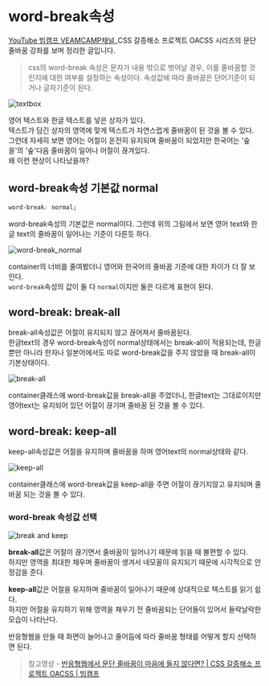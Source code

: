 
# word-break속성

[YouTube 빔캠프 VEAMCAMP채널](https://www.youtube.com/c/veamcamp/featured)_CSS 갈증해소 프로젝트 OACSS 시리즈의 문단 줄바꿈 강좌를 보며 정리한 글입니다.

> css의 word-break 속성은 문자가 내용 밖으로 벗어날 경우, 이를 줄바꿈할 것인지에 대한 여부를 설정하는 속성이다. 속성값에 따라 줄바꿈은 단어기준이 되거나 글자기준이 된다.

![textbox](https://images.velog.io/images/ursr0706/post/44fd4cdb-7e7e-4b5c-9f0d-565bcd939c30/%E1%84%89%E1%85%B3%E1%84%8F%E1%85%B3%E1%84%85%E1%85%B5%E1%86%AB%E1%84%89%E1%85%A3%E1%86%BA%202020-07-30%20%E1%84%8B%E1%85%A9%E1%84%8C%E1%85%A5%E1%86%AB%2010.24.17.png)

영어 텍스트와 한글 텍스트를 넣은 상자가 있다.  
텍스트가 담긴 상자의 영역에 맞게 텍스트가 자연스럽게 줄바꿈이 된 것을 볼 수 있다.
그런데 자세히 보면 영어는 어절이 온전히 유지되며 줄바꿈이 되었지만 한국어는 '숲을'의 '숲'다음 줄바꿈이 일어나 어절이 끊겨있다.  
왜 이런 현상이 나타났을까?  

## word-break속성 기본값 normal

```css
word-break: normal;
```

word-break속성의 기본값은 normal이다.
그런데 위의 그림에서 보면 영어 text와 한글 text의 줄바꿈이 일어나는 기준이 다른듯 하다.  

![word-break_normal](https://images.velog.io/images/ursr0706/post/c0024a2a-979a-428f-bf47-61159ea6bbac/%E1%84%89%E1%85%B3%E1%84%8F%E1%85%B3%E1%84%85%E1%85%B5%E1%86%AB%E1%84%89%E1%85%A3%E1%86%BA%202020-07-30%20%E1%84%8B%E1%85%A9%E1%84%8C%E1%85%A5%E1%86%AB%2010.26.26.png)

container의 너비를 줄여봤더니 영어와 한국어의 줄바꿈 기준에 대한 차이가 더 잘 보인다.  
`word-break`속성의 값이 둘 다 `normal`이지만 둘은 다르게 표현이 된다.  

## word-break: break-all

break-all속성값은 어절이 유지되지 않고 끊어져서 줄바꿈된다.  
한글text의 경우 word-break속성이 normal상태에서는 break-all이 적용되는데,
한글뿐만 아니라 한자나 일본어에서도 따로 word-break값을 주지 않았을 때 break-all이 기본상태이다.  

![break-all](https://images.velog.io/images/ursr0706/post/52fd7c33-b922-410c-b59e-4b80fe277153/%E1%84%89%E1%85%B3%E1%84%8F%E1%85%B3%E1%84%85%E1%85%B5%E1%86%AB%E1%84%89%E1%85%A3%E1%86%BA%202020-07-30%20%E1%84%8B%E1%85%A9%E1%84%8C%E1%85%A5%E1%86%AB%2011.16.16.png)

container클래스에 word-break값을 break-all을 주었더니, 한글text는 그대로이지만 영어text는 유지되어 있던 어절이 끊기며 줄바꿈 된 것을 볼 수 있다.

## word-break: keep-all

keep-all속성값은 어절을 유지하며 줄바꿈을 하며 영어text의 normal상태와 같다.

![keep-all](https://images.velog.io/images/ursr0706/post/f09e9fd7-0d51-46a0-a763-5c5584528a14/%E1%84%89%E1%85%B3%E1%84%8F%E1%85%B3%E1%84%85%E1%85%B5%E1%86%AB%E1%84%89%E1%85%A3%E1%86%BA%202020-07-30%20%E1%84%8B%E1%85%A9%E1%84%8C%E1%85%A5%E1%86%AB%2011.36.17.png)

container클래스에 word-break값을 keep-all을 주면 어절이 끊기지않고 유지되며 줄바꿈 되는 것을 볼 수 있다.

### word-break 속성값 선택

![break and keep](https://images.velog.io/images/ursr0706/post/decf6573-d912-42c5-9713-cf88f56cb8c1/%E1%84%89%E1%85%B3%E1%84%8F%E1%85%B3%E1%84%85%E1%85%B5%E1%86%AB%E1%84%89%E1%85%A3%E1%86%BA%202020-07-30%20%E1%84%8B%E1%85%A9%E1%84%8C%E1%85%A5%E1%86%AB%2010.27.44.png)

**break-all**값은 어절이 끊기면서 줄바꿈이 일어나기 때문에 읽을 때 불편할 수 있다.  
하지만 영역을 최대한 채우며 줄바꿈이 생겨서 네모꼴이 유지되기 때문에 시각적으로 안정감을 준다.  

**keep-all**값은 어절을 유지하며 줄바꿈이 일어나기 때문에 상대적으로 텍스트를 읽기 쉽다.  
하지만 어절을 유지하기 위해 영역을 채우기 전 줄바꿈되는 단어들이 있어서 들락날락한 모습이 나타난다.

반응형웹을 만들 때 화면이 늘어나고 줄어듬에 따라 줄바꿈 형태를 어떻게 할지 선택하면 된다.

>참고영상 - [반응형웹에서 문단 줄바꿈이 마음에 들지 않다면? | CSS 갈증해소 프로젝트 OACSS | 빔캠프](https://youtu.be/t_J5s3Fs13A)
